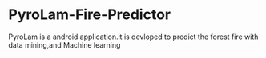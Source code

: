 # PyroLam-Fire-Predictor
PyroLam is a android application.it is devloped to predict the forest fire with data mining,and Machine learning

